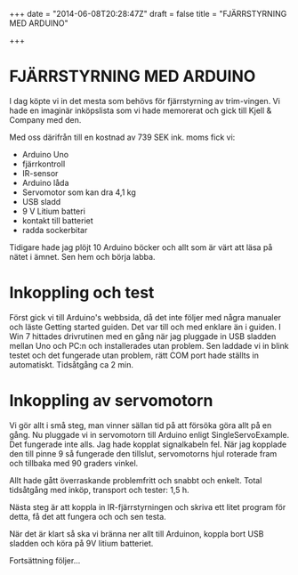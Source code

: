+++
date = "2014-06-08T20:28:47Z"
draft = false
title = "FJÄRRSTYRNING MED ARDUINO"

+++
# FJÄRRSTYRNING MED ARDUINO
I dag köpte vi in det mesta som behövs för fjärrstyrning av trim-vingen. Vi hade en imaginär inköpslista som vi hade memorerat och gick till Kjell & Company med den. 

Med oss därifrån till en kostnad av 739 SEK ink. moms fick vi:

 - Arduino Uno
 - fjärrkontroll
 - IR-sensor
 - Arduino låda
 - Servomotor som kan dra 4,1 kg
 - USB sladd
 - 9 V Litium batteri
 - kontakt till batteriet
 - radda sockerbitar

Tidigare hade jag plöjt 10 Arduino böcker och allt som är värt att läsa på nätet i ämnet. Sen hem och börja labba.

Inkoppling och test
===================

Först gick vi till Arduino's webbsida, då det inte följer med några manualer och läste Getting started guiden. Det var till och med enklare än i guiden. I Win 7 hittades drivrutinen med en gång när jag pluggade in USB sladden mellan Uno och PC:n och installerades utan problem. Sen laddade vi in blink testet och det fungerade utan problem, rätt COM port hade ställts in automatiskt. Tidsåtgång ca 2 min.

Inkoppling av servomotorn
=========================

Vi gör allt i små steg, man vinner sällan tid på att försöka göra allt på en gång. Nu pluggade vi in servomotorn till Arduino enligt SingleServoExample. Det fungerade inte alls. Jag hade kopplat signalkabeln fel. När jag kopplade den till pinne 9 så fungerade den tillslut, servomotorns hjul roterade fram och tillbaka med 90 graders vinkel. 

Allt hade gått överraskande problemfritt och snabbt och enkelt. Total tidsåtgång med inköp, transport och tester: 1,5 h. 

Nästa steg är att koppla in IR-fjärrstyrningen och skriva ett litet program för detta, få det att fungera och och sen testa.

När det är klart så ska vi bränna ner allt till Arduinon, koppla bort USB sladden och köra på 9V litium batteriet.

Fortsättning följer...
